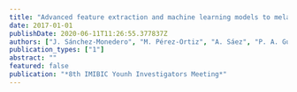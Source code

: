 ```yaml
---
title: "Advanced feature extraction and machine learning models to melanoma and Breslow index detection"
date: 2017-01-01
publishDate: 2020-06-11T11:26:55.377837Z
authors: ["J. Sánchez-Monedero", "M. Pérez-Ortiz", "A. Sáez", "P. A. Gutiérrez", "C. Hervás-Martínez"]
publication_types: ["1"]
abstract: ""
featured: false
publication: "*8th IMIBIC Younh Investigators Meeting*"
---
```



